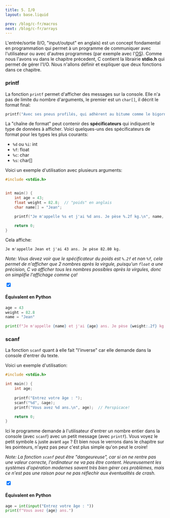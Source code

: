 ```yaml
---
title: 5. I/O
layout: base.liquid

prev: /blog/c-fr/macros
next: /blog/c-fr/arrays
---
```


L'entrée/sortie (I/O, "input/output" en anglais) est un concept fondamental en programmation qui permet à un programme de communiquer avec l'utilisateur ou avec d'autres programmes (par exemple avec l'[OS](/blog/lexicon/os)). Comme nous l'avons vu dans le chapitre précedent, C contient la librairie **stdio.h** qui permet de gérer l'I/O. Nous n'allons définir et expliquer que deux fonctions dans ce chapitre.

### printf
La fonction `printf` permet d'afficher des messages sur la console. Elle n'a pas de limite du nombre d'arguments, le premier est un `char[]`, il décrit le format final:
```c
printf("Avec ses pneus profilés, qui adhèrent au bitume comme le bigorneau adhère au rocher...");
```

La "chaîne de format" peut contenir des **spécificateurs** qui indiquent le type de données à afficher. Voici quelques-uns des spécificateurs de format pour les types les plus courants:
- `%d` ou `%i`: int
- `%f`: float
- `%c`: char
- `%s`: char[]

Voici un exemple d'utilisation avec plusieurs arguments:
```c
#include <stdio.h>


int main() {
    int age = 43;
    float weight = 82.8;  // "poids" en anglais
    char name[] = "Jean";

    printf("Je m'appelle %s et j'ai %d ans. Je pèse %.2f kg.\n", name, age, weight);

    return 0;
}
```
Cela affiche:
```
Je m'appelle Jean et j'ai 43 ans. Je pèse 82.80 kg.
```

*Note: Vous devez voir que le spécificateur du poids est `%.2f` et non `%f`, cela permet de n'afficher que 2 nombres après la virgule, puisqu'un `float` a une précision, C va afficher tous les nombres possibles après la virgules, donc on simplifie l'affichage comme ça!*

<section class="accordion" optional>
    <input type="checkbox" checked>
    <h4>Équivalent en Python<i></i></h4>
<article>

```py
age = 43
weight = 82.8
name = "Jean"

print(f"Je m'appelle {name} et j'ai {age} ans. Je pèse {weight:.2f} kg.")
```
</article>
</section>

### scanf

La fonction `scanf` quant à elle fait "l'inverse" car elle demande dans la console d'entrer du texte.

Voici un exemple d'utilisation:
```c
#include <stdio.h>

int main() {
    int age;
    
    printf("Entrez votre âge : ");
    scanf("%d", &age);
    printf("Vous avez %d ans.\n", age);  // Perspicace!

    return 0;
}
```
Ici le programme demande à l'utilisateur d'entrer un nombre entier dans la console (avec `scanf`) avec un petit message (avec `printf`). Vous voyez le petit symbole `&` juste avant `age` ? Et bien nous le verrons dans le chapitre sur les pointeurs, n'ayez pas peur c'est plus simple qu'on peut le croire!

*Note: La fonction `scanf` peut être "dangeureuse", car si on ne rentre pas une valeur correcte, l'ordinateur ne va pas être content. Heureusement les systèmes d'opération modernes savent très bien gérer ces problèmes, mais ce n'est pas une raison pour ne pas réflechir aux éventualités de crash.*

<section class="accordion" optional>
    <input type="checkbox" checked>
    <h4>Équivalent en Python<i></i></h4>
<article>

```py
age = int(input("Entrez votre âge : "))
print(f"Vous avez {age} ans.")
```
</article>
</section>

<!-- Source: [Wikipedia](https://fr.wikipedia.org/wiki/Io_(lune)) (pèse 8.93 x 10^22 kg quand même!) -->
